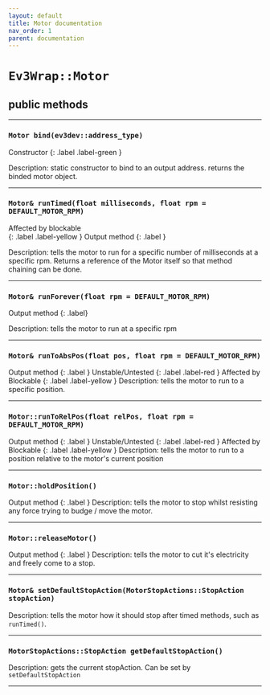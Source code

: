```yaml
---
layout: default
title: Motor documentation
nav_order: 1
parent: documentation
---
```

# `Ev3Wrap::Motor`
## public methods
---
### `Motor bind(ev3dev::address_type)`

Constructor 
{: .label .label-green }

Description: static constructor to bind to an output address.
returns the binded motor object.

---
### `Motor& runTimed(float milliseconds, float rpm = DEFAULT_MOTOR_RPM)`
Affected by blockable  
{: .label .label-yellow }
Output method 
{: .label }

Description: tells the motor to run for a specific number of milliseconds at a specific rpm.
Returns a reference of the Motor itself so that method chaining can be done.

---

### `Motor& runForever(float rpm = DEFAULT_MOTOR_RPM)`
Output method 
{: .label}

Description: tells the motor to run at a specific rpm

---

### `Motor& runToAbsPos(float pos, float rpm = DEFAULT_MOTOR_RPM)`
Output method 
{: .label }
Unstable/Untested 
{: .label .label-red }
Affected by Blockable 
{: .label .label-yellow }
Description: tells the motor to run to a specific position.

---

### `Motor::runToRelPos(float relPos, float rpm = DEFAULT_MOTOR_RPM)`
Output method 
{: .label }
Unstable/Untested 
{: .label .label-red }
Affected by Blockable 
{: .label .label-yellow }
Description: tells the motor to run to a position relative to the motor's current position

---

### `Motor::holdPosition()`
Output method 
{: .label }
Description: tells the motor to stop whilst resisting any force trying to budge / move the motor.

---

### `Motor::releaseMotor()`
Output method 
{: .label }
Description: tells the motor to cut it's electricity and freely come to a stop.

---

### `Motor& setDefaultStopAction(MotorStopActions::StopAction stopAction)`

Description: tells the motor how it should stop after timed methods, such as `runTimed()`.

---

### `MotorStopActions::StopAction getDefaultStopAction()`
Description: gets the current stopAction. Can be set by `setDefaultStopAction`

---